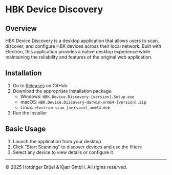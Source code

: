 # HBK Device Discovery

## Overview

HBK Device Discovery is a desktop application that allows users to scan, discover, and configure HBK devices across their local network. Built with Electron, this application provides a native desktop experience while maintaining the reliability and features of the original web application.

## Installation

1. Go to [Releases](https://github.com/HBM/electron-scan/releases) on GitHub
2. Download the appropriate installation package:
   - Windows: `HBK.Device.Discovery-[version].Setup.exe`
   - macOS: `HBK.Device.Discovery-darwin-arm64-[version].zip`
   - Linux: `electron-scan_[version]_amd64.deb`
3. Run the installer

## Basic Usage

1. Launch the application from your desktop
2. Click "Start Scanning" to discover devices and use the filters
3. Select any device to view details or configure it

---

© 2025 Hottinger Brüel & Kjær GmbH. All rights reserved.
